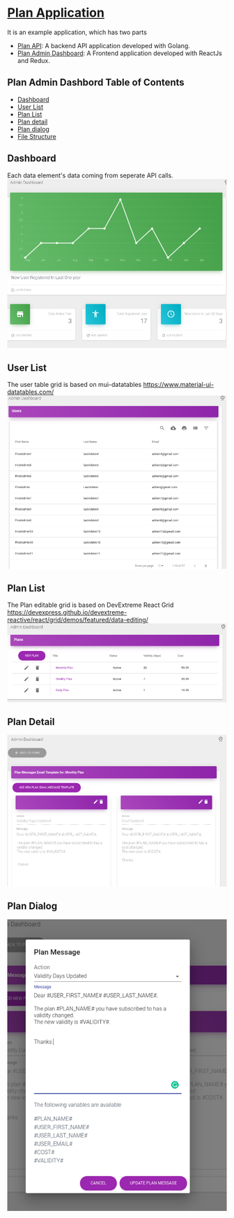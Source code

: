 # [Plan Application](https://plans-admin.herokuapp.com)
It is an example application, which has two parts 
 * [Plan API](https://plans-api.herokuapp.com): A backend API application developed with Golang. 
 * [Plan Admin Dashboard](https://plans-admin.herokuapp.com): A Frontend application developed with ReactJs and Redux.


## Plan Admin Dashbord Table of Contents
* [Dashboard](#dashboard)
* [User List](#user-list)
* [Plan List](#plan-list)
* [Plan detail](#plan-detail)
* [Plan dialog](#plan-dialog)
* [File Structure](#file-structure)



## Dashboard 
Each data element's data coming from seperate API calls. 
![dashboard](src/assets/img/dashboard.png)

## User List 
The user table grid is based on mui-datatables https://www.material-ui-datatables.com/
![userlist](src/assets/img/userList.png)

## Plan List 
The Plan editable grid is based on DevExtreme React Grid https://devexpress.github.io/devextreme-reactive/react/grid/demos/featured/data-editing/
![planlist](src/assets/img/planList.png)

## Plan Detail 
![planDetail](src/assets/img/planDetail.png)

## Plan Dialog 
![planDialog](src/assets/img/planDialog.png)

